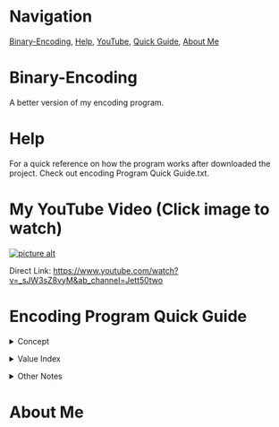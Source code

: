 # Navigation
[Binary-Encoding](https://github.com/Jett50two/Binary-Encoding/blob/master/README.md#binary-encoding), 
[Help](https://github.com/Jett50two/Binary-Encoding/blob/master/README.md#help), 
[YouTube](https://github.com/Jett50two/Binary-Encoding/blob/master/README.md#my-youtube-video-click-image-to-watch), 
[Quick Guide](https://github.com/Jett50two/Binary-Encoding/blob/master/README.md#encoding-program-quick-guide), 
[About Me](https://github.com/Jett50two/Binary-Encoding/blob/master/README.md#about-me)

# Binary-Encoding
A better version of my encoding program.

# Help
For a quick reference on how the program works after downloaded the project. Check out encoding Program Quick Guide.txt.

# My YouTube Video (Click image to watch)
[![picture alt](https://i.ytimg.com/vi/_sJW3sZ8vyM/hqdefault.jpg?sqp=-oaymwEZCNACELwBSFXyq4qpAwsIARUAAIhCGAFwAQ==&rs=AOn4CLAlRmguYshA5vZJXE2eEXzqhWVKvw)](https://www.youtube.com/watch?v=_sJW3sZ8vyM&ab_channel=Jett50two) 

Direct Link: https://www.youtube.com/watch?v=_sJW3sZ8vyM&ab_channel=Jett50two

# Encoding Program Quick Guide
<details>
  <summary>Concept</summary>
  <p>Set A-z to binary strings.</p>
  <p>Then use those strings as the base of the random numbers.</p>
  <p>IF 0, number should be 0 <= x <= 4</p>
  <p>IF 1, number should be 5 <= x <= 9</p>
</details>
  </p>
<details>
  <summary>Value Index</summary>
      
      A=10 Binary = 000001
      a=11 Binary = 000010 
      B=12 Binary = 000011 
      b=13 Binary = 000100 
      C=14 Binary = 000101 
      c=15 Binary = 000110 
      D=16 Binary = 000111 
      D=16 Binary = 000111 
      d=17 Binary = 001000 
      E=18 Binary = 001001 
      e=19 Binary = 001010 
      F=20 Binary = 001011 
      f=21 Binary = 001100 
      G=22 Binary = 001101 
      g=23 Binary = 001110 
      H=24 Binary = 001111 
      h=25 Binary = 010000 
      I=26 Binary = 010001 
      i=27 Binary = 010010 
      J=28 Binary = 010011 
      j=29 Binary = 010100 
      K=30 Binary = 010101 
      k=31 Binary = 010110 
      L=32 Binary = 010111 
      l=33 Binary = 011000 
      M=34 Binary = 011001 
      m=35 Binary = 011010 
      N=36 Binary = 011011 
      n=37 Binary = 011100 
      O=38 Binary = 011101 
      o=39 Binary = 011110 
      P=40 Binary = 011111 
      p=41 Binary = 100000 
      Q=42 Binary = 100001 
      q=43 Binary = 100010 
      R=44 Binary = 100011 
      r=45 Binary = 100100 
      S=46 Binary = 100101 
      s=47 Binary = 100110 
      T=48 Binary = 100111 
      t=49 Binary = 101000 
      U=50 Binary = 101001 
      u=51 Binary = 101010 
      V=52 Binary = 101011 
      v=53 Binary = 101100 
      W=54 Binary = 101101 
      w=55 Binary = 101110 
      X=56 Binary = 101111 
      x=57 Binary = 110000 
      Y=58 Binary = 110001 
      y=59 Binary = 110010 
      Z=60 Binary = 110011 
      z=61 Binary = 110100 
      0=62 Binary = 110101 
      1=63 Binary = 110110 
      2=64 Binary = 110111 
      3=65 Binary = 111000 
      4=66 Binary = 111001 
      5=67 Binary = 111010 
      6=68 Binary = 111011 
      7=69 Binary = 111100 
      8=70 Binary = 111101 
      9=71 Binary = 111110 
      'white space' =72 Binary = 111111 
</details>
</p>
  <details>
    <summary>Other Notes</summary>
    <p>If you go this far, add a 0 to all old binary statements</p>
    <p>=64 Binary = 1000000</p>
</details>
</p>

# About Me
